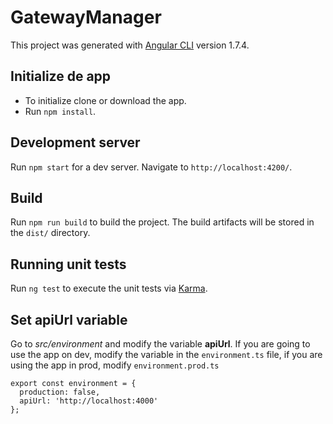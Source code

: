 # GatewayManager

This project was generated with [Angular CLI](https://github.com/angular/angular-cli) version 1.7.4.

## Initialize de app

- To initialize clone or download the app.
- Run `npm install`.

## Development server

Run `npm start` for a dev server. Navigate to `http://localhost:4200/`.

## Build

Run `npm run build` to build the project. The build artifacts will be stored in the `dist/` directory.

## Running unit tests

Run `ng test` to execute the unit tests via [Karma](https://karma-runner.github.io).

## Set apiUrl variable

Go to *src/environment* and modify the variable **apiUrl**. If you are going to use the app on dev, modify the variable in the `environment.ts` file, if you are using the app in prod, modify `environment.prod.ts`
```
export const environment = {
  production: false,
  apiUrl: 'http://localhost:4000'
};
```
